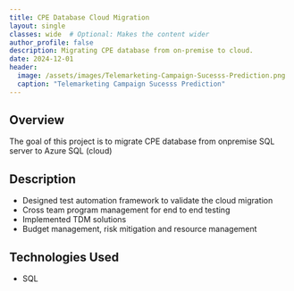 ```yaml
---
title: CPE Database Cloud Migration
layout: single
classes: wide  # Optional: Makes the content wider
author_profile: false
description: Migrating CPE database from on-premise to cloud.
date: 2024-12-01
header:
  image: /assets/images/Telemarketing-Campaign-Sucesss-Prediction.png  # Optional: Header image
  caption: "Telemarketing Campaign Sucesss Prediction"
---
```


## Overview
The goal of this project is to migrate CPE database from onpremise SQL server to Azure SQL (cloud)

## Description
- Designed test automation framework to validate the cloud migration
- Cross team program management for end to end testing
- Implemented TDM solutions 
- Budget management, risk mitigation and resource management 

## Technologies Used
- SQL
